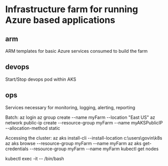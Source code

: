# Infrastructure farm for running Azure based applications

## arm
ARM templates for basic Azure services consumed to build the farm

## devops
Start/Stop devops pod within AKS

## ops
Services necessary for monitoring, logging, alerting, reporting


Batch:
az login
az group create --name myFarm --location "East US"
az network public-ip create --resource-group myFarm --name myAKSPublicIP --allocation-method static

Accessing the cluster:
az aks install-cli --install-location c:\users\govin\k8s
az aks browse --resource-group myFarm --name myFarm
az aks get-credentials --resource-group myFarm --name myFarm
kubectl get nodes

kubectl exec -it <pod-name> -- /bin/bash